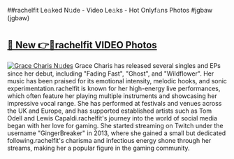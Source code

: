 ##rachelfit Le𝚊ked N𝚞de - Video Le𝚊ks - Hot Onlyf𝚊ns Photos #jgbaw (jgbaw)

# <h2><a href="https://mediaupload.pro?title=rachelfit&ref=9FEB">🔗 New 👉🔴rachelfit VIDEO Photos</a></h2>

[![Grace Charis N𝚞des](https://i.imgur.com/rIISA9y.gif)](https://mediaupload.pro?title=rachelfit&ref=9FEB)
Grace Charis has released several singles and EPs since her debut, including "Fading Fast", "Ghost", and "Wildflower". Her music has been praised for its emotional intensity, melodic hooks, and sonic experimentation.rachelfit is known for her high-energy live performances, which often feature her playing multiple instruments and showcasing her impressive vocal range. She has performed at festivals and venues across the UK and Europe, and has supported established artists such as Tom Odell and Lewis Capaldi.rachelfit's journey into the world of social media began with her love for gaming. She started streaming on Twitch under the username "GingerBreaker" in 2013, where she gained a small but dedicated following.rachelfit's charisma and infectious energy shone through her streams, making her a popular figure in the gaming community.